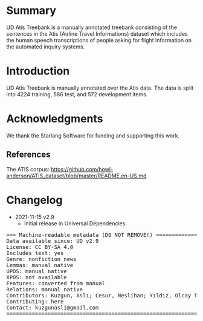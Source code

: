 # Summary

UD Atis Treebank is a manually annotated treebank consisting of the sentences in the Atis (Airline Travel Informations) dataset which includes the human speech transcriptions of people asking for flight information on the automated inquiry systems. 

# Introduction

UD Atis Treebank is manually annotated over the Atis data. The data is split into 4224 training, 586 test, and 572 development items.

# Acknowledgments

We thank the Starlang Software for funding and supporting this work.


## References

The ATIS corpus: https://github.com/howl-anderson/ATIS_dataset/blob/master/README.en-US.md


# Changelog

* 2021-11-15 v2.9
  * Initial release in Universal Dependencies.


<pre>
=== Machine-readable metadata (DO NOT REMOVE!) ================================
Data available since: UD v2.9
License: CC BY-SA 4.0
Includes text: yes
Genre: nonfiction news
Lemmas: manual native
UPOS: manual native
XPOS: not available
Features: converted from manual 
Relations: manual native
Contributors: Kuzgun, Aslı; Cesur, Neslihan; Yıldız, Olcay Taner
Contributing: here
Contact: kuzgunasli@gmail.com
===============================================================================
</pre>
